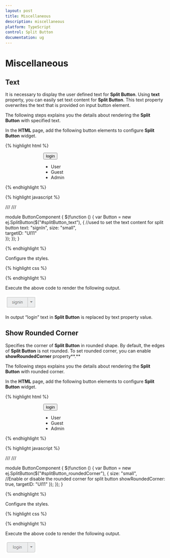 ```yaml
---
layout: post
title: Miscellaneous
description: miscellaneous
platform: TypeScript
control: Split Button
documentation: ug
---
```


# Miscellaneous

## Text

It is necessary to display the user defined text for **Split Button**. Using **text** property, you can easily set text content for **Split Button**. This text property overwrites the text that is provided on input button element.

The following steps explains you the details about rendering the **Split Button** with specified text.

In the **HTML** page, add the following button elements to configure **Split Button** widget.


{% highlight html %}

<div class="spltspan">
    <button id="splitButton_text">login</button>
    <ul id="Ul11">
        <li><span>User</span></li>
        <li><span>Guest</span></li>
        <li><span>Admin</span></li>
    </ul>
</div>

{% endhighlight %}

{% highlight javascript %}

/// <reference path="tsfiles/jquery.d.ts" />
/// <reference path="tsfiles/ej.web.all.d.ts" />

module ButtonComponent {
    $(function () {
        var Button = new ej.SplitButton($("#splitButton_text"), {
            //used to set the text content for split button
            text: "signIn",
            size: "small",                                
            targetID: "Ul11"            
        });
    });
}

{% endhighlight %}


Configure the styles.

{% highlight css %}

<style>
    .spltspan {
        margin-left: 120px;
    }
</style>


{% endhighlight %}


Execute the above code to render the following output.

![](Miscellaneous_images/Miscellaneous_img1.png) 

In output “login” text in **Split Button** is replaced by text property value.

## Show Rounded Corner

Specifies the corner of **Split Button** in rounded shape. By default, the edges of **Split Button** is not rounded. To set rounded corner, you can enable **showRoundedCorner** property**.**

The following steps explains you the details about rendering the **Split Button** with rounded corner.

In the **HTML** page, add the following button elements to configure **Split Button** widget.

{% highlight html %}


<div class="spltspan">
    <button id="splitButton_roundedCorner">login</button>
    <ul id="Ul11">
        <li><span>User</span></li>
        <li><span>Guest</span></li>
        <li><span>Admin</span></li>
    </ul>
</div>


{% endhighlight %}

{% highlight javascript %}

/// <reference path="tsfiles/jquery.d.ts" />
/// <reference path="tsfiles/ej.web.all.d.ts" />

module ButtonComponent {
    $(function () {
        var Button = new ej.SplitButton($("#splitButton_roundedCorner"), {
            size: "small",    
            //Enable or disable the rounded corner for split button
            showRoundedCorner: true,
            targetID: "Ul11"
        });
    });
}

{% endhighlight %}


Configure the styles.

{% highlight css %}


<style>
    .spltspan {
        margin-left: 120px;
    }
</style>


{% endhighlight %}



Execute the above code to render the following output.

![](Miscellaneous_images/Miscellaneous_img2.png)


